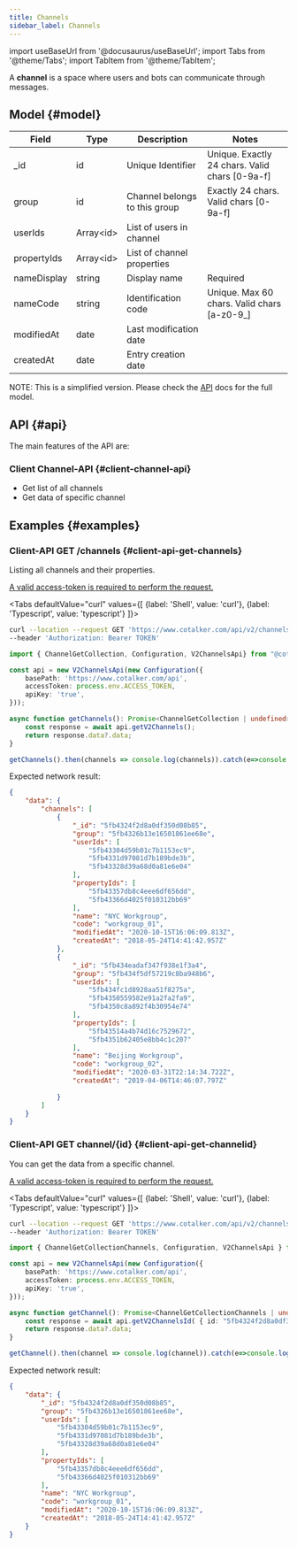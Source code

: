 ```yaml
---
title: Channels
sidebar_label: Channels
---
```

import useBaseUrl from '@docusaurus/useBaseUrl';
import Tabs from '@theme/Tabs';
import TabItem from '@theme/TabItem';

A __channel__ is a space where users and bots can communicate through messages.

## Model {#model}

| Field | Type | Description | Notes |
| ----  | ---- | ----------- | ----  |
| _id   | id   | Unique Identifier   | Unique. Exactly 24 chars. Valid chars [0-9a-f] |
| group   | id   | Channel belongs to this group   | Exactly 24 chars. Valid chars [0-9a-f] |
| userIds   | Array\<id\>   | List of users in channel   | 
| propertyIds   | Array\<id\>   | List of channel properties   | 
| nameDisplay  | string | Display name   | Required |
| nameCode  | string | Identification code | Unique. Max 60 chars. Valid chars [a-z0-9_] |
| modifiedAt | date | Last modification date
| createdAt | date | Entry creation date
NOTE: This is a simplified version. Please check the [API](https://api.cotalker.com) docs for the full model.

## API {#api}

The main features of the API are:

### Client Channel-API {#client-channel-api}
* Get list of all channels
* Get data of specific channel

## Examples {#examples}

### Client-API GET /channels {#client-api-get-channels}
Listing all channels and their properties.

[A valid access-token is required to perform the request.](/docs/documentation/api/auth)

<Tabs defaultValue="curl" values={[ {label: 'Shell', value: 'curl'}, {label: 'Typescript', value: 'typescript'} ]}>
<TabItem value="curl">

```bash
curl --location --request GET 'https://www.cotalker.com/api/v2/channels' \
--header 'Authorization: Bearer TOKEN'
``` 

</TabItem>
<TabItem value="typescript" example="api_channel.ts">

```typescript
import { ChannelGetCollection, Configuration, V2ChannelsApi} from "@cotalker/cotalker-api";

const api = new V2ChannelsApi(new Configuration({
    basePath: 'https://www.cotalker.com/api',
    accessToken: process.env.ACCESS_TOKEN,
    apiKey: 'true',
}));

async function getChannels(): Promise<ChannelGetCollection | undefined> {
    const response = await api.getV2Channels();
    return response.data?.data;
}

getChannels().then(channels => console.log(channels)).catch(e=>console.log(e))

``` 

</TabItem>
</Tabs>

Expected network result:
<!-- response=api_channel.json -->
```json
{
    "data": {
        "channels": [
            {
                "_id": "5fb4324f2d8a0df350d08b85",
                "group": "5fb4326b13e16501861ee68e",
                "userIds": [
                    "5fb43304d59b01c7b1153ec9",
                    "5fb4331d97081d7b189bde3b",
                    "5fb43328d39a68d0a81e6e04"
                ],
                "propertyIds": [
                    "5fb43357db8c4eee6df656dd",
                    "5fb43366d4025f010312bb69"
                ],
                "name": "NYC Workgroup",
                "code": "workgroup_01",
                "modifiedAt": "2020-10-15T16:06:09.813Z",
                "createdAt": "2018-05-24T14:41:42.957Z"
            },
            {
                "_id": "5fb434eadaf347f938e1f3a4",
                "group": "5fb434f5df57219c8ba948b6",
                "userIds": [
                    "5fb434fc1d8928aa51f8275a",
                    "5fb4350559582e91a2fa2fa9",
                    "5fb4350c8a892f4b30954e74"
                ],
                "propertyIds": [
                    "5fb43514a4b74d16c7529672",
                    "5fb4351b62405e8bb4c1c207"
                ],
                "name": "Beijing Workgroup",
                "code": "workgroup_02",
                "modifiedAt": "2020-03-31T22:14:34.722Z",
                "createdAt": "2019-04-06T14:46:07.797Z"
                
            }
        ]
    }
}
```
### Client-API GET channel/{id} {#client-api-get-channelid}

You can get the data from a specific channel.

[A valid access-token is required to perform the request.](/docs/documentation/api/auth)

<Tabs defaultValue="curl" values={[ {label: 'Shell', value: 'curl'}, {label: 'Typescript', value: 'typescript'} ]}>
<TabItem value="curl">

```bash
curl --location --request GET 'https://www.cotalker.com/api/v2/channels/5fb4324f2d8a0df350d08b85' \
--header 'Authorization: Bearer TOKEN'
``` 

</TabItem>
<TabItem value="typescript" example="api_channel.ts">

```typescript
import { ChannelGetCollectionChannels, Configuration, V2ChannelsApi } from "@cotalker/cotalker-api";

const api = new V2ChannelsApi(new Configuration({
    basePath: 'https://www.cotalker.com/api',
    accessToken: process.env.ACCESS_TOKEN,
    apiKey: 'true',
}));

async function getChannel(): Promise<ChannelGetCollectionChannels | undefined> {
    const response = await api.getV2ChannelsId( { id: "5fb4324f2d8a0df350d08b85" } );
    return response.data?.data;
}

getChannel().then(channel => console.log(channel)).catch(e=>console.log(e))

``` 

</TabItem>
</Tabs>

Expected network result:
<!-- response=api_channel.json -->
```json
{
    "data": {
        "_id": "5fb4324f2d8a0df350d08b85",
        "group": "5fb4326b13e16501861ee68e",
        "userIds": [
            "5fb43304d59b01c7b1153ec9",
            "5fb4331d97081d7b189bde3b",
            "5fb43328d39a68d0a81e6e04"
        ],
        "propertyIds": [
            "5fb43357db8c4eee6df656dd",
            "5fb43366d4025f010312bb69"
        ],
        "name": "NYC Workgroup",
        "code": "workgroup_01",
        "modifiedAt": "2020-10-15T16:06:09.813Z",
        "createdAt": "2018-05-24T14:41:42.957Z"
    }
}

```
